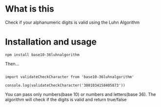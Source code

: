 # What is this

Check if your alphanumeric digits is valid using the Luhn Algorithm

# Installation and usage

`npm install base10-36luhnalgorithm`

Then...

```

import validateCheckCharacter from 'base10-36luhnalgorithm'

console.log(validateCheckCharacter('3081034158405873'))

```

You can pass only numbers(base 10) or numbers and letters(base 36). The algorithm will check if the digits is valid and return true/false 

